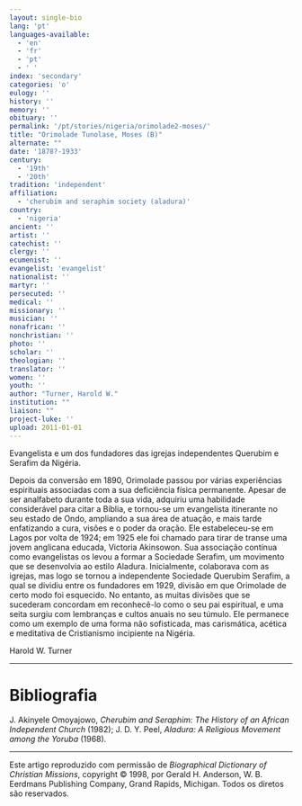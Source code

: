 ```yaml
---
layout: single-bio
lang: 'pt'
languages-available:
  - 'en'
  - 'fr'
  - 'pt'
  - ' '
index: 'secondary'
categories: 'o'
eulogy: ''
history: ''
memory: ''
obituary: ''
permalink: '/pt/stories/nigeria/orimolade2-moses/'
title: "Orimolade Tunolase, Moses (B)"
alternate: ""
date: '1878?-1933'
century:
  - '19th'
  - '20th'
tradition: 'independent'
affiliation:
  - 'cherubim and seraphim society (aladura)'
country:
  - 'nigeria'
ancient: ''
artist: ''
catechist: ''
clergy: ''
ecumenist: ''
evangelist: 'evangelist'
nationalist: ''
martyr: ''
persecuted: ''
medical: ''
missionary: ''
musician: ''
nonafrican: ''
nonchristian: ''
photo: ''
scholar: ''
theologian: ''
translator: ''
women: ''
youth: ''
author: "Turner, Harold W."
institution: ""
liaison: ""
project-luke: ''
upload: 2011-01-01
---
```




Evangelista e um dos fundadores das igrejas independentes Querubim e Serafim da Nigéria.

Depois da conversão em 1890, Orimolade passou por várias experiências espirituais associadas com a sua deficiência física permanente. Apesar de ser analfabeto durante toda a sua vida, adquiriu uma habilidade considerável para citar a Bíblia, e tornou-se um evangelista itinerante no seu estado de Ondo, ampliando a sua área de atuação, e mais tarde enfatizando a cura, visões e o poder da oração. Ele estabeleceu-se em Lagos por volta de 1924; em 1925 ele foi chamado para tirar de transe uma jovem anglicana educada, Victoria Akinsowon. Sua associação contínua como evangelistas os levou a formar a Sociedade Serafim, um movimento que se desenvolvia ao estilo Aladura. Inicialmente, colaborava com as igrejas, mas logo se tornou a independente Sociedade Querubim Serafim, a qual se dividiu entre os fundadores em 1929,  divisão em que Orimolade de certo modo foi esquecido. No entanto, as muitas divisões que se sucederam concordam em reconhecê-lo como o seu pai espiritual, e uma seita surgiu com lembranças e cultos anuais no seu túmulo. Ele permanece como um exemplo de uma forma não sofisticada, mas carismática, acética e meditativa de Cristianismo incipiente na Nigéria.

Harold W. Turner

---

# Bibliografia

J. Akinyele Omoyajowo, *Cherubim and Seraphim: The History of an African Independent Church* (1982); J. D. Y. Peel, *Aladura: A Religious Movement among the Yoruba* (1968).

---

Este artigo reproduzido com permissão de *Biographical Dictionary of Christian Missions*, copyright © 1998, por Gerald H. Anderson, W. B. Eerdmans Publishing Company, Grand Rapids, Michigan. Todos os diretos são reservados.

